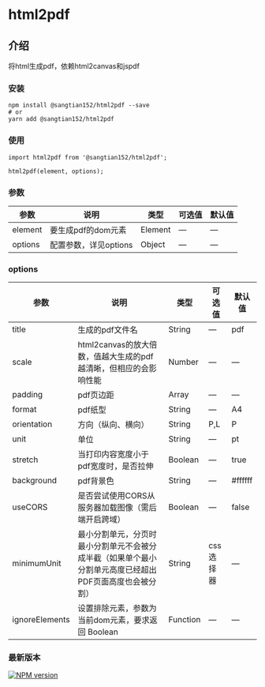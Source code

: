 # html2pdf

## 介绍
将html生成pdf，依赖html2canvas和jspdf

### 安装
```
npm install @sangtian152/html2pdf --save
# or 
yarn add @sangtian152/html2pdf
```

### 使用
```
import html2pdf from '@sangtian152/html2pdf';

html2pdf(element, options);
```

### 参数

| 参数      | 说明    | 类型      | 可选值       | 默认值   |
|---------- |-------- |---------- |-------------  |-------- |
| element   | 要生成pdf的dom元素   | Element     |  —   |   —   |
| options   | 配置参数，详见options   | Object  |  —   |  —   |


### options

| 参数      | 说明    | 类型      | 可选值       | 默认值   |
|---------- |-------- |---------- |-------------  |-------- |
| title   | 生成的pdf文件名   | String        |  —   |   pdf   |
| scale   | html2canvas的放大倍数，值越大生成的pdf越清晰，但相应的会影响性能   | Number  |  —   |  —   |
| padding   | pdf页边距   | Array  |  —   |  —   |
| format   | pdf纸型   | String  |  —   |  A4   |
| orientation   | 方向（纵向、横向）   | String  |  P,L   |  P   |
| unit   | 单位   | String  |  —   |  pt   |
| stretch   | 当打印内容宽度小于pdf宽度时，是否拉伸   | Boolean  |  —   |  true  |
| background   | pdf背景色   | String  |  —   |  #ffffff   |
| useCORS   | 是否尝试使用CORS从服务器加载图像（需后端开启跨域）   | Boolean  |  —   |  false   |
| minimumUnit   | 最小分割单元，分页时最小分割单元不会被分成半截（如果单个最小分割单元高度已经超出PDF页面高度也会被分割）   | String  |  css选择器   |  —   |
| ignoreElements   | 设置排除元素，参数为当前dom元素，要求返回 Boolean   | Function  |  —   |  —   |


### 最新版本

[![NPM version](https://img.shields.io/npm/v/@sangtian152/html2pdf)](https://www.npmjs.com/package/@sangtian152/html2pdf)
